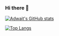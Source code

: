 ### Hi there 👋

[![Adwait's GitHub stats](https://github-readme-stats.vercel.app/api?username=adwait2001)](https://github.com/anuraghazra/github-readme-stats)

[![Top Langs](https://github-readme-stats.vercel.app/api/top-langs/?username=adwait2001&layout=compact)](https://github.com/anuraghazra/github-readme-stats)



<!--
**adwait2001/adwait2001** is a ✨ _special_ ✨ repository because its `README.md` (this file) appears on your GitHub profile.

Here are some ideas to get you started:

- 🔭 I’m currently working on ...
- 🌱 I’m currently learning ...
- 👯 I’m looking to collaborate on ...
- 🤔 I’m looking for help with ...
- 💬 Ask me about ...
- 📫 How to reach me: ...
- 😄 Pronouns: ...
- ⚡ Fun fact: ...
-->

